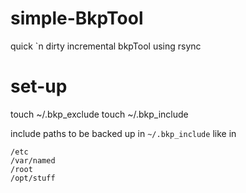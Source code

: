simple-BkpTool
==============

quick `n dirty incremental bkpTool using rsync

set-up
======
touch ~/.bkp_exclude
touch ~/.bkp_include

include paths to be backed up in ``~/.bkp_include`` like in

    /etc
    /var/named
    /root
    /opt/stuff